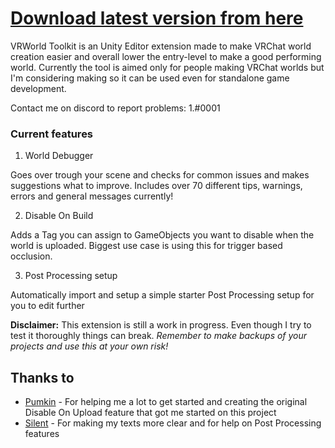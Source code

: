 # [Download latest version from here](https://github.com/SudoOne/VRWorldToolkit/releases)

VRWorld Toolkit is an Unity Editor extension made to make VRChat world creation easier and overall lower the entry-level to make a good performing world. Currently the tool is aimed only for people making VRChat worlds but I'm considering making so it can be used even for standalone game development.

Contact me on discord to report problems: 1.#0001

### Current features

1. World Debugger

Goes over trough your scene and checks for common issues and makes suggestions what to improve. Includes over 70 different tips, warnings, errors and general messages currently!

2. Disable On Build

Adds a Tag you can assign to GameObjects you want to disable when the world is uploaded. Biggest use case is using this for trigger based occlusion.

3. Post Processing setup

Automatically import and setup a simple starter Post Processing setup for you to edit further

**Disclaimer:** This extension is still a work in progress. Even though I try to test it thoroughly things can break. *Remember to make backups of your projects and use this at your own risk!*

## Thanks to

* [Pumkin](https://github.com/rurre/PumkinsAvatarTools) - For helping me a lot to get started and creating the original Disable On Upload feature that got me started on this project
* [Silent](http://s-ilent.gitlab.io/index.html) - For making my texts more clear and for help on Post Processing features
